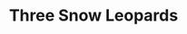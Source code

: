 ---
title: Three Snow Leopards
picture: threeSnowLeopards.jpg
viewer_title: Three Snow Leopards
thumbnail: threeSnowLeopards_t.jpg
alt: Three Snow Leopards
medium: Oil
width: 15"
height: 30"
---